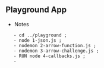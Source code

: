 ## Playground App


* Notes 

```
   - cd ../playground ;
   - node 1-json.js ;
   - nodemon 2-arrow-function.js ;
   - nodemon 3-arrow-challenge.js ;
   - RUN node 4-callbacks.js ;
   - 

```